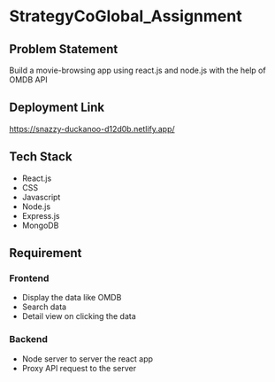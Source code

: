 # StrategyCoGlobal_Assignment

## Problem Statement
Build a movie-browsing app using react.js and node.js with the help of OMDB API

## Deployment Link
https://snazzy-duckanoo-d12d0b.netlify.app/

## Tech Stack

* React.js
* CSS
* Javascript
* Node.js
* Express.js
* MongoDB

## Requirement

### Frontend
* Display the data like OMDB
* Search data
* Detail view on clicking the data

### Backend
* Node server to server the react app
* Proxy API request to the server

